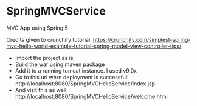 # SpringMVCService
MVC App using Spring 5

Credits given to crunchify tutorial. 
https://crunchify.com/simplest-spring-mvc-hello-world-example-tutorial-spring-model-view-controller-tips/

- Import the project as is
- Build the war using maven package
- Add it to a running tomcat instance. I used v9.0x 
- Go to this url whrn deployment is successful: http://localhost:8080/SpringMVCHelloService/index.jsp
- And visit this as well: http://localhost:8080/SpringMVCHelloService/welcome.html

